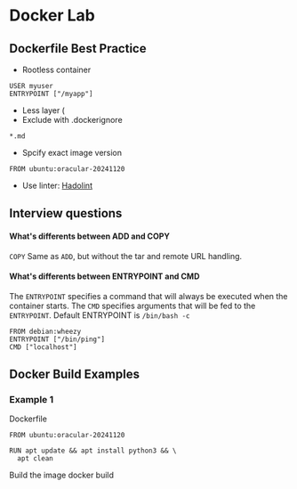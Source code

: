 # Docker Lab

## Dockerfile Best Practice
- Rootless container
```
USER myuser
ENTRYPOINT ["/myapp"]
```
- Less layer (
- Exclude with .dockerignore
```
*.md
```
- Spcify exact image version
```
FROM ubuntu:oracular-20241120
```
- Use linter: [Hadolint](https://github.com/hadolint/hadolint)

## Interview questions
#### What's differents between ADD and COPY
`COPY` Same as `ADD`, but without the tar and remote URL handling.

#### What's differents between ENTRYPOINT and CMD
The `ENTRYPOINT` specifies a command that will always be executed when the container starts.
The `CMD` specifies arguments that will be fed to the `ENTRYPOINT`. Default ENTRYPOINT is `/bin/bash -c`

```
FROM debian:wheezy
ENTRYPOINT ["/bin/ping"]
CMD ["localhost"]
```

## Docker Build Examples

### Example 1
Dockerfile
```
FROM ubuntu:oracular-20241120

RUN apt update && apt install python3 && \
  apt clean
```

Build the image
docker build 

